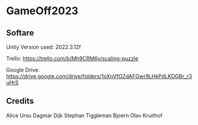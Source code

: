 # GameOff2023

## Softare
Unity Version used: 2022.3.12f

Trello: https://trello.com/b/Mh9CRM6y/scaling-puzzle

Google Drive: https://drive.google.com/drive/folders/1oXnVfOZdAFGwr9LHkPdLKOGBr_r3uHrS

## Credits
Alice Ursu
Dagmar Dijk
Stephan Tiggleman
Bjoern Olav Kruithof